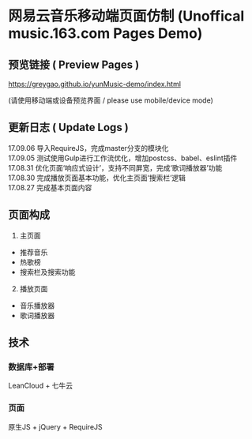 # 网易云音乐移动端页面仿制 (Unoffical music.163.com Pages Demo)

## 预览链接 ( Preview Pages ) 

https://greygao.github.io/yunMusic-demo/index.html

(请使用移动端或设备预览界面 / please use mobile/device mode)

## 更新日志 ( Update Logs )
  17.09.06 导入RequireJS，完成master分支的模块化  
  17.09.05 测试使用Gulp进行工作流优化，增加postcss、babel、eslint插件  
  17.08.31 优化页面‘响应式设计’，支持不同屏宽，完成‘歌词播放器’功能  
  17.08.30 完成播放页面基本功能，优化主页面‘搜索栏’逻辑  
  17.08.27 完成基本页面内容  

## 页面构成
1. 主页面
  - 推荐音乐
  - 热歌榜
  - 搜索栏及搜索功能
2. 播放页面
  - 音乐播放器
  - 歌词播放器

## 技术
### 数据库+部署
LeanCloud + 七牛云
### 页面
原生JS + jQuery + RequireJS
